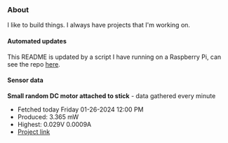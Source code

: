 ### About
I like to build things. I always have projects that I'm working on.

#### Automated updates
This README is updated by a script I have running on a Raspberry Pi, can see the repo [here](https://github.com/jdc-cunningham/raspi-git-repo-updater).

#### Sensor data


**Small random DC motor attached to stick** - data gathered every minute
- Fetched today Friday 01-26-2024 12:00 PM
- Produced: 3.365 mW
- Highest: 0.029V 0.0009A
- [Project link](https://github.com/jdc-cunningham/turbine-raspi)